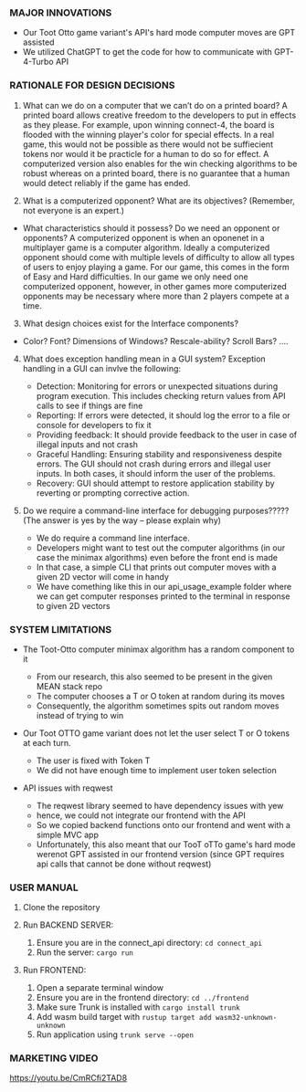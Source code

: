 ### **MAJOR INNOVATIONS**
- Our Toot Otto game variant's API's hard mode computer moves are GPT assisted
- We utilized ChatGPT to get the code for how to communicate with GPT-4-Turbo API

### **RATIONALE FOR DESIGN DECISIONS**
1) What can we do on a computer that we can’t do on a printed board?
    A printed board allows creative freedom to the developers to put in effects as they please. For example, 
upon winning connect-4, the board is flooded with the winning player's color for special effects. In a real 
game, this would not be possible as there would not be suffiecient tokens nor would it be practicle for a human
to do so for effect. 
A computerized version also enables for the win checking algorithms to be robust whereas on a printed board, 
there is no guarantee that a human would detect reliably if the game has ended.

2) What is a computerized opponent? What are its objectives? (Remember, not everyone is an expert.)
- What characteristics should it possess? Do we need an opponent or opponents?
    A computerized opponent is when an oponenet in a multiplayer game is a computer algorithm. Ideally a
computerized opponent should come with multiple levels of difficulty to allow all types of users to enjoy
playing a game. For our game, this comes in the form of Easy and Hard difficulties. In our game we only need
one computerized opponent, however, in other games more computerized opponents may be necessary where more than
2 players compete at a time.

3) What design choices exist for the Interface components?
- Color? Font? Dimensions of Windows? Rescale-ability? Scroll Bars? ….

4) What does exception handling mean in a GUI system?
Exception handling in a GUI can invlve the following:
    - Detection: Monitoring for errors or unexpected situations during program execution. This includes checking return values from API calls to see if things are fine
    - Reporting: If errors were detected, it should log the error to a file or console for developers to fix it
    - Providing feedback: It should provide feedback to the user in case of illegal inputs and not crash 
    - Graceful Handling: Ensuring stability and responsiveness despite errors. The GUI should not crash during errors and illegal user inputs. In both cases, it should inform the user of the problems.
    - Recovery: GUI should attempt to restore application stability by reverting or prompting corrective action.
    
5) Do we require a command-line interface for debugging purposes????? (The answer is yes by the way – please explain why)
    - We do require a command line interface.
    - Developers might want to test out the computer algorithms (in our case the minimax algorithms) even before the front end is made
    - In that case, a simple CLI that prints out computer moves with a given 2D vector will come in handy
    - We have comething like this in our api_usage_example folder where we can get computer responses printed to the terminal in response to given 2D vectors


### **SYSTEM LIMITATIONS**
- The Toot-Otto computer minimax algorithm has a random component to it
    - From our research, this also seemed to be present in the given MEAN stack repo
    - The computer chooses a T or O token at random during its moves
    - Consequently, the algorithm sometimes spits out random moves instead of trying to win

- Our Toot OTTO game variant does not let the user select T or O tokens at each turn.
    - The user is fixed with Token T
    - We did not have enough time to implement user token selection

- API issues with reqwest
    - The reqwest library seemed to have dependency issues with yew
    - hence, we could not integrate our frontend with the API
    - So we copied backend functions onto our frontend and went with a simple MVC app
    - Unfortunately, this also meant that our TooT oTTo game's hard mode werenot GPT assisted in our frontend version (since GPT requires api calls that cannot be done without reqwest)


### **USER MANUAL**
1. Clone the repository
2. Run BACKEND SERVER:
    1. Ensure you are in the connect_api directory: `cd connect_api`
    2. Run the server: `cargo run`

3. Run FRONTEND:
    1. Open a separate terminal window
    2. Ensure you are in the frontend directory: `cd ../frontend`
    3. Make sure Trunk is installed with `cargo install trunk`
    4. Add wasm build target with `rustup target add wasm32-unknown-unknown`
    5. Run application using `trunk serve --open`

### **MARKETING VIDEO**
https://youtu.be/CmRCfi2TAD8